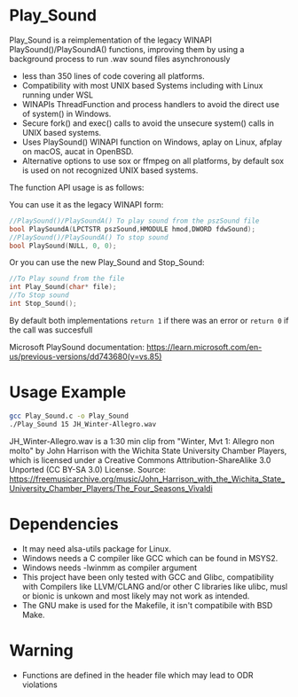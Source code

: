 # Play_Sound

Play_Sound is a reimplementation of the legacy WINAPI PlaySound()/PlaySoundA() functions, improving them by using a background process to run .wav sound files asynchronously

- less than 350 lines of code covering all platforms.
- Compatibility with most UNIX based Systems including with Linux running under WSL 
- WINAPIs ThreadFunction and process handlers to avoid the direct use of system() in Windows.
- Secure fork() and exec() calls to avoid the unsecure system() calls in UNIX based systems.
- Uses PlaySound() WINAPI function on Windows, aplay on Linux, afplay on macOS, aucat in OpenBSD.
- Alternative options to use sox or ffmpeg on all platforms, by default sox is used on not recognized UNIX based systems.

The function API usage is as follows:

You can use it as the legacy WINAPI form: 
```c
//PlaySound()/PlaySoundA() To play sound from the pszSound file
bool PlaySoundA(LPCTSTR pszSound,HMODULE hmod,DWORD fdwSound); 
//PlaySound()/PlaySoundA() To stop sound 
bool PlaySound(NULL, 0, 0);
```
Or you can use the new Play_Sound and Stop_Sound:
```c
//To Play sound from the file
int Play_Sound(char* file); 
//To Stop sound
int Stop_Sound();
````

By default both implementations `return 1` if there was an error or `return 0` if the call was succesfull

Microsoft PlaySound documentation: https://learn.microsoft.com/en-us/previous-versions/dd743680(v=vs.85)


# Usage Example
```bash
gcc Play_Sound.c -o Play_Sound
./Play_Sound 15 JH_Winter-Allegro.wav
```
JH_Winter-Allegro.wav is a 1:30 min clip from "Winter, Mvt 1: Allegro non molto" by John Harrison with the Wichita State University Chamber Players, which is licensed under a Creative Commons Attribution-ShareAlike 3.0 Unported (CC BY-SA 3.0) License. Source: https://freemusicarchive.org/music/John_Harrison_with_the_Wichita_State_University_Chamber_Players/The_Four_Seasons_Vivaldi

# Dependencies
- It may need alsa-utils package for Linux.
- Windows needs a C compiler like GCC which can be found in MSYS2.
- Windows needs -lwinmm as compiler argument
- This project have been only tested with GCC and Glibc, compatibility with Compilers like LLVM/CLANG and/or other C libraries like ulibc, musl or bionic is unkown and most likely may not work as intended.
- The GNU make is used for the Makefile, it isn't compatibile with BSD Make.

# Warning
- Functions are defined in the header file which may lead to ODR violations